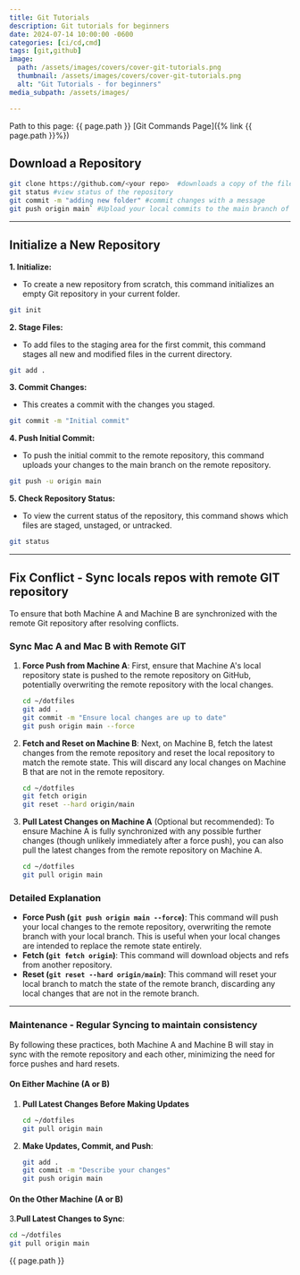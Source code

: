 ```yaml
---
title: Git Tutorials
description: Git tutorials for beginners
date: 2024-07-14 10:00:00 -0600
categories: [ci/cd,cmd]
tags: [git,github]
image:
  path: /assets/images/covers/cover-git-tutorials.png
  thumbnail: /assets/images/covers/cover-git-tutorials.png
  alt: "Git Tutorials - for beginners"
media_subpath: /assets/images/

---
```

Path to this page: {{ page.path }}
[Git Commands Page]({% link {{ page.path }}%})

## Download a Repository

```bash
git clone https://github.com/<your repo>  #downloads a copy of the files
git status #view status of the repository
git commit -m "adding new folder" #commit changes with a message
git push origin main` #Upload your local commits to the main branch of remote repository.
```

---

## Initialize a New Repository

**1. Initialize:**

- To create a new repository from scratch, this command initializes an empty Git repository in your current folder.

```bash
git init
```

**2. Stage Files:**

- To add files to the staging area for the first commit, this command stages all new and modified files in the current directory.

```bash
git add .
```

**3. Commit Changes:**

- This creates a commit with the changes you staged.

```bash
git commit -m "Initial commit"
```

**4. Push Initial Commit:**

- To push the initial commit to the remote repository, this command uploads your changes to the main branch on the remote repository.

```bash
git push -u origin main
```

**5. Check Repository Status:**

- To view the current status of the repository, this command shows which files are staged, unstaged, or untracked.

```bash
git status
```

---

## Fix Conflict - Sync locals repos with remote GIT repository

To ensure that both Machine A and Machine B are synchronized with the remote Git repository after resolving conflicts.

### Sync Mac A and Mac B with Remote GIT

1. **Force Push from Machine A**:
   First, ensure that Machine A's local repository state is pushed to the remote repository on GitHub, potentially overwriting the remote repository with the local changes.

   ```sh
   cd ~/dotfiles
   git add .
   git commit -m "Ensure local changes are up to date"
   git push origin main --force
   ```

2. **Fetch and Reset on Machine B**:
   Next, on Machine B, fetch the latest changes from the remote repository and reset the local repository to match the remote state. This will discard any local changes on Machine B that are not in the remote repository.

   ```sh
   cd ~/dotfiles
   git fetch origin
   git reset --hard origin/main
   ```

3. **Pull Latest Changes on Machine A** (Optional but recommended):
   To ensure Machine A is fully synchronized with any possible further changes (though unlikely immediately after a force push), you can also pull the latest changes from the remote repository on Machine A.

   ```sh
   cd ~/dotfiles
   git pull origin main
   ```

### Detailed Explanation

- **Force Push (`git push origin main --force`)**: This command will push your local changes to the remote repository, overwriting the remote branch with your local branch. This is useful when your local changes are intended to replace the remote state entirely.
- **Fetch (`git fetch origin`)**: This command will download objects and refs from another repository.
- **Reset (`git reset --hard origin/main`)**: This command will reset your local branch to match the state of the remote branch, discarding any local changes that are not in the remote branch.

---

### Maintenance - Regular Syncing to maintain consistency

By following these practices, both Machine A and Machine B will stay in sync with the remote repository and each other, minimizing the need for force pushes and hard resets.

#### On Either Machine (A or B)

1. **Pull Latest Changes Before Making Updates**

   ```sh
   cd ~/dotfiles
   git pull origin main
   ```

2. **Make Updates, Commit, and Push**:

   ```sh
   git add .
   git commit -m "Describe your changes"
   git push origin main
   ```

#### On the Other Machine (A or B)

3.**Pull Latest Changes to Sync**:

   ```sh
   cd ~/dotfiles
   git pull origin main
   ```

{{ page.path }}
